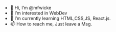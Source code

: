 - 👋 Hi, I’m @mfwicke
- 👀 I’m interested in WebDev
- 🌱 I’m currently learning HTML,CSS,JS, React.js.
- 📫 How to reach me, Just leave a Msg.

<!---
mfwicke/mfwicke is a ✨ special ✨ repository because its `README.md` (this file) appears on your GitHub profile.
You can click the Preview link to take a look at your changes.
- 💞️ I’m looking to collaborate on ...
--->
